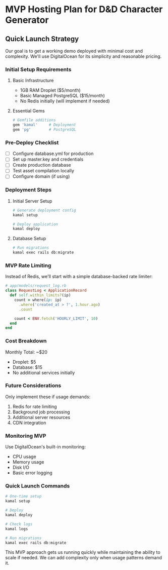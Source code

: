 # MVP Hosting Plan for D&D Character Generator

## Quick Launch Strategy

Our goal is to get a working demo deployed with minimal cost and complexity. We'll use DigitalOcean for its simplicity and reasonable pricing.

### Initial Setup Requirements

1. Basic Infrastructure

   - 1GB RAM Droplet ($5/month)
   - Basic Managed PostgreSQL ($15/month)
   - No Redis initially (will implement if needed)

2. Essential Gems
   ```ruby
   # Gemfile additions
   gem 'kamal'     # Deployment
   gem 'pg'        # PostgreSQL
   ```

### Pre-Deploy Checklist

- [ ] Configure database.yml for production
- [ ] Set up master.key and credentials
- [ ] Create production database
- [ ] Test asset compilation locally
- [ ] Configure domain (if using)

### Deployment Steps

1. Initial Server Setup

   ```bash
   # Generate deployment config
   kamal setup

   # Deploy application
   kamal deploy
   ```

2. Database Setup
   ```bash
   # Run migrations
   kamal exec rails db:migrate
   ```

### MVP Rate Limiting

Instead of Redis, we'll start with a simple database-backed rate limiter:

```ruby
# app/models/request_log.rb
class RequestLog < ApplicationRecord
  def self.within_limits?(ip)
    count = where(ip: ip)
      .where('created_at > ?', 1.hour.ago)
      .count

    count < ENV.fetch('HOURLY_LIMIT', 10)
  end
end
```

### Cost Breakdown

Monthly Total: ~$20

- Droplet: $5
- Database: $15
- No additional services initially

### Future Considerations

Only implement these if usage demands:

1. Redis for rate limiting
2. Background job processing
3. Additional server resources
4. CDN integration

### Monitoring MVP

Use DigitalOcean's built-in monitoring:

- CPU usage
- Memory usage
- Disk I/O
- Basic error logging

### Quick Launch Commands

```bash
# One-time setup
kamal setup

# Deploy
kamal deploy

# Check logs
kamal logs

# Run migrations
kamal exec rails db:migrate
```

This MVP approach gets us running quickly while maintaining the ability to scale if needed. We can add complexity only when usage patterns demand it.

